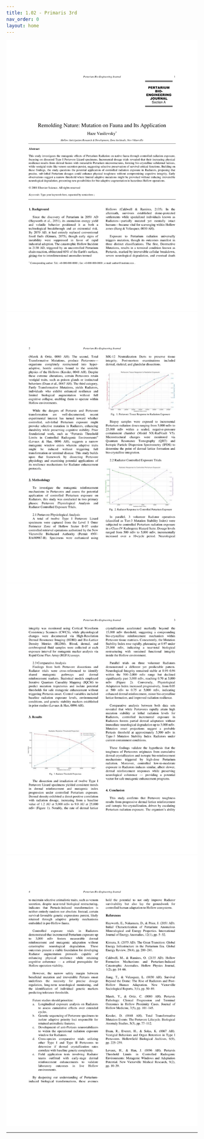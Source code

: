 ```yaml
---
title: 1.02 - Primaris 3rd
nav_order: 0
layout: home
---
```


![Page 1](./paper1/whahaah-1.png)
![Page 2](./paper1/whahaah-2.png)
![Page 3](./paper1/whahaah-3.png)
![Page 4](./paper1/whahaah-4.png)

---

[Just the Docs]: https://just-the-docs.github.io/just-the-docs/
[GitHub Pages]: https://docs.github.com/en/pages
[README]: https://github.com/just-the-docs/just-the-docs-template/blob/main/README.md
[Jekyll]: https://jekyllrb.com
[GitHub Pages / Actions workflow]: https://github.blog/changelog/2022-07-27-github-pages-custom-github-actions-workflows-beta/
[use this template]: https://github.com/just-the-docs/just-the-docs-template/generate
